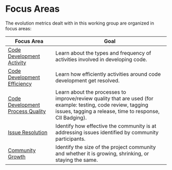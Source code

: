 # Focus Areas

The evolution metrics dealt with in this working group are organized in focus areas:

Focus Area | Goal
--- | ---
[Code Development Activity](./code-development-activity) | Learn about the types and frequency of activities involved in developing code.
[Code Development Efficiency](./code-development-efficiency) | Learn how efficiently activities around code development get resolved.
[Code Development Process Quality](./code-development-process-quality) | Learn about the processes to improve/review quality that are used (for example: testing, code review, tagging issues, tagging a release, time to response, CII Badging).
[Issue Resolution](./issue-resolution) | Identify how effective the community is at addressing issues identified by community participants.
[Community Growth](./community-growth) | Identify the size of the project community and whether it is growing, shrinking, or staying the same.
